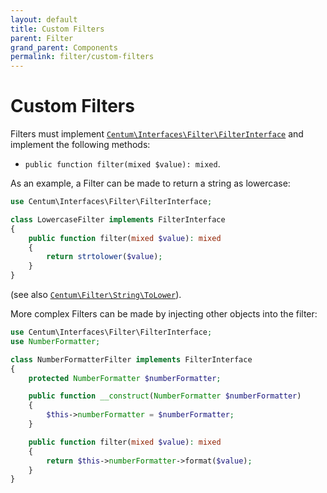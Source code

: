 ```yaml
---
layout: default
title: Custom Filters
parent: Filter
grand_parent: Components
permalink: filter/custom-filters
---
```




# Custom Filters

Filters must implement [`Centum\Interfaces\Filter\FilterInterface`](https://github.com/SidRoberts/centum/tree/development/src/Interfaces/Filter/FilterInterface.php) and implement the following methods:

- `public function filter(mixed $value): mixed`.

As an example, a Filter can be made to return a string as lowercase:

```php
use Centum\Interfaces\Filter\FilterInterface;

class LowercaseFilter implements FilterInterface
{
    public function filter(mixed $value): mixed
    {
        return strtolower($value);
    }
}
```

(see also [`Centum\Filter\String\ToLower`](https://github.com/SidRoberts/centum/tree/development/src/Filter/String/ToLower.php)).

More complex Filters can be made by injecting other objects into the filter:

```php
use Centum\Interfaces\Filter\FilterInterface;
use NumberFormatter;

class NumberFormatterFilter implements FilterInterface
{
    protected NumberFormatter $numberFormatter;

    public function __construct(NumberFormatter $numberFormatter)
    {
        $this->numberFormatter = $numberFormatter;
    }

    public function filter(mixed $value): mixed
    {
        return $this->numberFormatter->format($value);
    }
}
```
